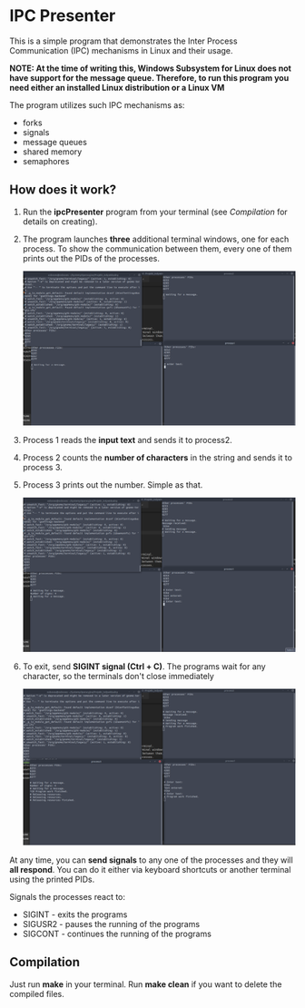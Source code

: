 # IPC Presenter

This is a simple program that demonstrates the Inter Process Communication (IPC) mechanisms in Linux and their usage.

**NOTE: At the time of writing this, Windows Subsystem for Linux does not have support for the message queue. Therefore, to run this program you need either an installed Linux distribution or a Linux VM**

The program utilizes such IPC mechanisms as:
- forks
- signals
- message queues
- shared memory
- semaphores



## How does it work?

1. Run the **ipcPresenter** program from your terminal (see *Compilation* for details on creating).

2. The program launches **three** additional terminal windows, one for each process. To show the communication between them, every one of them prints out the PIDs of the processes.

    ![Starting state image](https://github.com/MariuszGaljan/IPC-Presenter/blob/master/README_img/ipcPresenter_begin.png?raw=true)

3. Process 1 reads the **input text** and sends it to process2.

4. Process 2 counts the **number of characters** in the string and sends it to process 3.

5. Process 3 prints out the number. Simple as that.

    ![After input image](https://github.com/MariuszGaljan/IPC-Presenter/blob/master/README_img/ipcPresenter_insert.png?raw=true)

6. To exit, send **SIGINT signal (Ctrl + C)**. The programs wait for any character, so the terminals don't close immediately

    ![Finished state image](https://github.com/MariuszGaljan/IPC-Presenter/blob/master/README_img/ipcPresenter_end.png?raw=true)



At any time, you can **send signals** to any one of the processes and they will **all respond**.
You can do it either via keyboard shortcuts or another terminal using the printed PIDs.

Signals the processes react to:
 -  SIGINT  -   exits the programs
 -  SIGUSR2 -   pauses the running of the programs
 -  SIGCONT -   continues the running of the programs

## Compilation

Just run **make** in your terminal.
Run **make clean** if you want to delete the compiled files.
